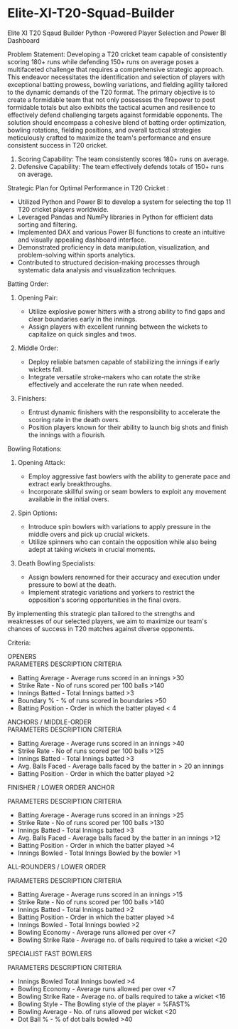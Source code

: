 # Elite-XI-T20-Squad-Builder
Elite XI T20 Sqaud Builder Python -Powered Player Selection and Power BI Dashboard

Problem Statement:
      Developing a T20 cricket team capable of consistently scoring 180+ runs while defending 150+ runs on average poses a multifaceted challenge that requires a comprehensive strategic approach. This endeavor necessitates the identification and selection of players with exceptional batting prowess, bowling variations, and fielding agility tailored to the dynamic demands of the T20 format. The primary objective is to create a formidable team that not only possesses the firepower to post formidable totals but also exhibits the tactical acumen and resilience to effectively defend challenging targets against formidable opponents. The solution should encompass a cohesive blend of batting order optimization, bowling rotations, fielding positions, and overall tactical strategies meticulously crafted to maximize the team's performance and ensure consistent success in T20 cricket.
1.	Scoring Capability: The team consistently scores 180+ runs on average.
2.	Defensive Capability: The team effectively defends totals of 150+ runs on average.

Strategic Plan for Optimal Performance in T20 Cricket :

-	Utilized Python and Power BI to develop a system for selecting the top 11 T20 cricket players worldwide.
-	Leveraged Pandas and NumPy libraries in Python for efficient data sorting and filtering.
-	Implemented DAX and various Power BI functions to create an intuitive and visually appealing dashboard interface.
-	Demonstrated proficiency in data manipulation, visualization, and problem-solving within sports analytics.
-	Contributed to structured decision-making processes through systematic data analysis and visualization techniques.


Batting Order:

1. Opening Pair:
   - Utilize explosive power hitters with a strong ability to find gaps and clear boundaries early in the innings.
   - Assign players with excellent running between the wickets to capitalize on quick singles and twos.

2. Middle Order:
   - Deploy reliable batsmen capable of stabilizing the innings if early wickets fall.
   - Integrate versatile stroke-makers who can rotate the strike effectively and accelerate the run rate when needed.

3. Finishers:
   - Entrust dynamic finishers with the responsibility to accelerate the scoring rate in the death overs.
   - Position players known for their ability to launch big shots and finish the innings with a flourish.

Bowling Rotations:

1. Opening Attack:
   - Employ aggressive fast bowlers with the ability to generate pace and extract early breakthroughs.
   - Incorporate skillful swing or seam bowlers to exploit any movement available in the initial overs.

2. Spin Options:
   - Introduce spin bowlers with variations to apply pressure in the middle overs and pick up crucial wickets.
   - Utilize spinners who can contain the opposition while also being adept at taking wickets in crucial moments.

3. Death Bowling Specialists:
   - Assign bowlers renowned for their accuracy and execution under pressure to bowl at the death.
   - Implement strategic variations and yorkers to restrict the opposition's scoring opportunities in the final overs.

By implementing this strategic plan tailored to the strengths and weaknesses of our selected players, we aim to maximize our team's chances of success in T20 matches against diverse opponents.

Criteria:

OPENERS                                
PARAMETERS                 DESCRIPTION                                                    CRITERIA
- Batting Average -            Average runs scored in an innings                      >30
- Strike Rate -                          No of runs scored per 100 balls                       >140
- Innings Batted -              Total Innings batted                                              >3
- Boundary % -                 % of runs scored in boundaries                      >50
- Batting Position -               Order in which the batter played                  < 4

ANCHORS / MIDDLE-ORDER    
PARAMETERS                DESCRIPTION                                                       CRITERIA
- Batting Average -          Average runs scored in an innings                      >40   
- Strike Rate -                    No of runs scored per 100 balls                         >125
- Innings Batted -               Total Innings batted                                             >3
- Avg. Balls Faced -             Average balls faced by the batter in                 > 20
                                          an innings
 - Batting Position -            Order in which the batter played                     >2     

FINISHER / LOWER  ORDER ANCHOR

PARAMETERS                 DESCRIPTION                                                            CRITERIA
- Batting Average -           Average runs scored in an innings                                >25
- Strike Rate -                      No of runs scored per 100 balls                                   >130
- Innings Batted -              Total Innings batted                                                          >3
- Avg. Balls Faced -           Average balls faced by the batter in an innings            >12
- Batting Position -            Order in which the batter played                                    >4
- Innings Bowled -           Total Innings Bowled by the bowler                                  >1


ALL-ROUNDERS / LOWER ORDER      

PARAMETERS                     DESCRIPTION                                                      CRITERIA
- Batting Average -                 Average runs scored in an innings                      >15
- Strike Rate -                       No of runs scored per 100 balls                              >140
- Innings Batted -                   Total Innings batted                                                 >2
- Batting Position -                Order in which the batter played                          >4
- Innings Bowled -                 Total Innings bowled                                                >2
- Bowling Economy -            Average runs allowed per over                                <7
- Bowling Strike Rate -           Average no. of balls required to take a wicket     <20

SPECIALIST FAST BOWLERS             

PARAMETERS                   DESCRIPTION                                                          CRITERIA
- Innings Bowled                Total Innings bowled                                                    >4
- Bowling Economy -           Average runs allowed per over                                  <7
- Bowling Strike Rate -      Average no. of balls required to take a wicket          <16
- Bowling Style -                 The Bowling style of the player                                          = %FAST%
- Bowling Average -            No. of runs allowed per wicket                                  <20
- Dot Ball % -                        % of dot balls bowled                                                  >40


































